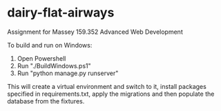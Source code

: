 # dairy-flat-airways
Assignment for Massey 159.352 Advanced Web Development

To build and run on Windows:
1. Open Powershell
2. Run "./BuildWindows.ps1"
3. Run "python manage.py runserver"

This will create a virtual environment and switch to it, install packages specified in requirements.txt, apply the migrations and then populate the database from the fixtures.
